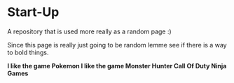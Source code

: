 # Start-Up
A repository that is used more really as a random page :)


Since this page is really just going to be random lemme see 
if there is a way to bold things.

<b> I like the game Pokemon 
I like the game Monster Hunter
Call Of Duty
Ninja Games
</b>
